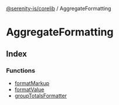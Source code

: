 [@serenity-is/corelib](../../README.md) / AggregateFormatting

# AggregateFormatting

## Index

### Functions

- [formatMarkup](functions/formatMarkup.md)
- [formatValue](functions/formatValue.md)
- [groupTotalsFormatter](functions/groupTotalsFormatter.md)
